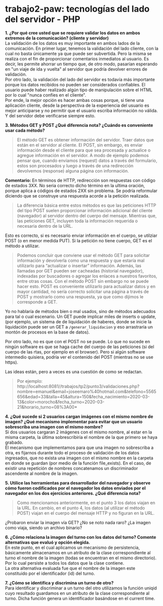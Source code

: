 # trabajo2-paw: tecnologías del lado del servidor - PHP

**1. ¿Por qué cree usted que se requiere validar los datos en ambos extremos de la comunicación? (cliente y servidor)** <br>
La validación de los datos es muy importante en ambos lados de la comunicación. En primer lugar, tenemos la validación del lado cliente, con la cual no basta únicamente ya que puede ser subvertida. Pero la misma se realiza con el fin de proporcionar comentarios inmediatos al usuario. Es decir, les permite ahorrar un tiempo que, de otro modo, pasarían esperando en "un viaje de ida y vuelta" al servidor que podría devolver errores de validación. <br>
Por otro lado, la validación del lado del servidor es todavía más importante porque los datos recibidos no pueden ser considerados confiables. El usuario puede haber realizado algún tipo de manipulación sobre el HTML por lo cual "nunca confíes en el cliente". <br>
Por ende, la mejor opción es hacer ambas cosas porque, si tiene una aplicación cliente, desde la perspectiva de la experiencia del usuario es mejor anticiparse y no permitir que el usuario escriba información no válida. Y del servidor debe verificarse siempre esto. 

**3. Métodos GET y POST ¿Qué diferencia nota? ¿Cuándo es conveniente usar cada método?** 

> El método GET es obtener información del servidor. Traer datos que están en el servidor al cliente. El POST, sin embargo, es enviar información desde el cliente para que sea procesada y actualice o agregue información en el servidor. A modo de ejemplo podemos pensar que, cuando enviamos (request) datos a través del formulario, estos son procesados y luego a través de una redirección devolvemos (response) alguna página con información.

**Comentario:** En términos de HTTP, redirección son respuestas con código de estados 3XX. No seria correcto dicho término en la ultima oración, porque aplica a códigos de estados 2XX sin problema. Se podría reformular diciendo que se construye una respuesta acorde a la petición realizada.

>  La diferencia básica entre estos métodos es que las peticiones HTTP del tipo POST suelen proporcionar información adicional del cliente (navegador) al servidor dentro del cuerpo del mensaje. Mientras que, las peticiones GET, incluyen toda la información requerida o necesaria dentro de la URL.

Esto es correcto, si es necesario enviar información en el cuerpo, se utilziar POST (o en menor medida PUT). Si la petición no tiene cuerpo, GET es el método a utilizar.

> Podemos concluir que conviene usar el método GET para solicitar información y devolverla como una respuesta y que estaría mal utilizarlo para “actualizar o insertar” información. Además, las llamadas por GET pueden ser cacheadas (historial navegador), indexadas por buscadores o agregar los enlaces a nuestros favoritos, entre otras cosas. Con el método POST sin embargo no se puede hacer esto. POST es conveniente utilizarlo para actualizar datos y en mayor cantidad, no sería correcto solicitar una página a través de POST y mostrarlo como una respuesta, ya que como dijimos le corresponde a GET. 

Yo no hablaría de métodos bien o mal usados, sino de métodos adecuados para tal o cual escenario. Un GET puede implicar miles de inserts o update, (por ejemplo, un sistema de de liquidación de haberes, donde se inicie la liquidación puede ser un GET a `/generar_liquidacion` y eso arrastraría un montón de procesos en la base de datos).

Por otro lado, no es que con el POST no se puede. Lo que no sucede en ningún software es que se haga cache del cuerpo de las peticiones (si del cuerpo de las rtas, por ejemplo en el browser). Pero si algún software intermedio quisiera, podría ver el contenido del POST (mientras no se use https).

Las ideas están, pero a veces es una cuestión de como se redactan.

> Por ejemplo: http://localhost:8081//trabajos/tp2/punto3/validaciones.php?nombre=emanuel&email=joseemaro%40hotmail.com&telefono=5565656&edad=33&talla=45&altura=150&fecha_nacimiento=2020-03-13&color=morocho&fecha_turno=2020-03-21&horario_turno=08%3A00*

**4. ¿Qué sucede si 2 usuarios cargan imágenes con el mismo nombre de imagen? ¿Qué mecanismo implementar para evitar que un usuario sobrescriba una imagen con el mismo nombre?** <br>
Si dos usuarios cargaran 2 imágenes con el mismo nombre, al estar en la misma carpeta, la última sobrescribiría el nombre de la que primero se haya grabado.  <br>
El mecanismo que implementamos para que una imagen no sobrescriba a otra, es fijarnos durante todo el proceso de validación de los datos ingresados, que no exista una imagen con el mismo nombre en la carpeta en donde se guardan (por medio de la función file_exists). En el caso, de existir una repetición de nombres concatenamos un discriminador ascendente al nombre de la imagen.

**5. Utilice las herramientas para desarrollador del navegador y observe cómo fueron codificados por el navegador los datos enviados por el navegador en los dos ejercicios anteriores. ¿Qué diferencia nota?** <br>

>  Como mencionamos anteriormente, en el punto 3 los datos viajan en la URL. En cambio, en el punto 4, los datos (al utilizar el método POST) viajan en el cuerpo del mensaje HTTP y no figuran en la URL.

¿Probaron enviar la imagen vía GET? ¿No se noto nada raro? ¿La imagen como viaja, siendo un archivo binario?

**6. ¿Cómo relaciona la imagen del turno con los datos del turno? Comente alternativas que evaluó y opción elegida.** <br>
En este punto, en el cual aplicamos un mecanismo de persistencia, básicamente almacenamos en un atributo de la clase correspondiente al turno el nombre de la imagen (todas se encuentran en el mismo directorio). Por lo cual persiste a todos los datos que la clase contiene. <br>
La otra alternativa evaluada fue que el nombre de la imagen este constituido por el identificador (id) del turno.

**7. ¿Cómo se identifica y discrimina un turno de otro?** <br>
Para identificar y discriminar a un turno del otro utilizamos la función uniqid cuyo resultado guardamos en un atributo de la clase correspondiente al turno. Dicha función genera un identificador basándose en el current time.
